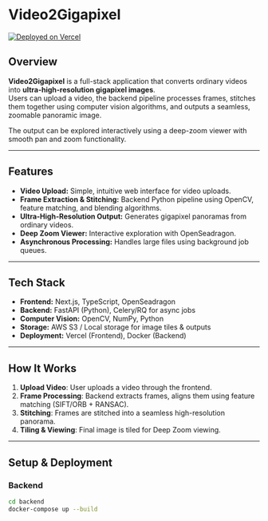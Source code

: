 # Video2Gigapixel

[![Deployed on Vercel](https://img.shields.io/badge/Deployed%20on-Vercel-black?style=for-the-badge&logo=vercel)](https://vercel.com/)

## Overview

**Video2Gigapixel** is a full-stack application that converts ordinary videos into **ultra-high-resolution gigapixel images**.  
Users can upload a video, the backend pipeline processes frames, stitches them together using computer vision algorithms, and outputs a seamless, zoomable panoramic image.

The output can be explored interactively using a deep-zoom viewer with smooth pan and zoom functionality.

---

## Features

- **Video Upload:** Simple, intuitive web interface for video uploads.
- **Frame Extraction & Stitching:** Backend Python pipeline using OpenCV, feature matching, and blending algorithms.
- **Ultra-High-Resolution Output:** Generates gigapixel panoramas from ordinary videos.
- **Deep Zoom Viewer:** Interactive exploration with OpenSeadragon.
- **Asynchronous Processing:** Handles large files using background job queues.

---

## Tech Stack

- **Frontend:** Next.js, TypeScript, OpenSeadragon  
- **Backend:** FastAPI (Python), Celery/RQ for async jobs  
- **Computer Vision:** OpenCV, NumPy, Python  
- **Storage:** AWS S3 / Local storage for image tiles & outputs  
- **Deployment:** Vercel (Frontend), Docker (Backend)

---

## How It Works

1. **Upload Video**: User uploads a video through the frontend.
2. **Frame Processing**: Backend extracts frames, aligns them using feature matching (SIFT/ORB + RANSAC).
3. **Stitching**: Frames are stitched into a seamless high-resolution panorama.
4. **Tiling & Viewing**: Final image is tiled for Deep Zoom viewing.

---

## Setup & Deployment

### Backend
```bash
cd backend
docker-compose up --build
